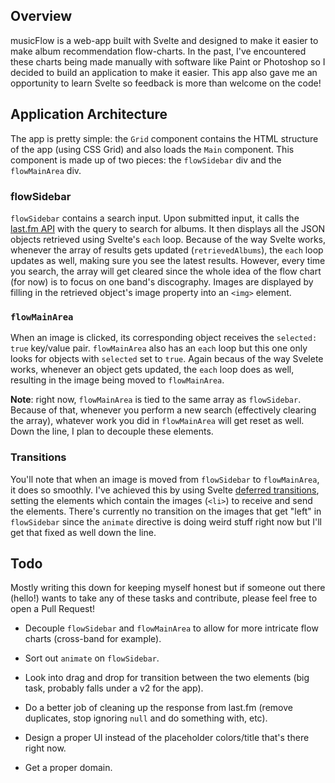 ## Overview

musicFlow is a web-app built with Svelte and designed to make it easier to make album recommendation flow-charts. In the past, I've encountered these charts being made manually with software like Paint or Photoshop so I decided to build an application to make it easier. This app also gave me an opportunity to learn Svelte so feedback is more than welcome on the code!

## Application Architecture

The app is pretty simple: the `Grid` component contains the HTML structure of the app (using CSS Grid) and also loads the `Main` component. This component is made up of two pieces: the `flowSidebar` div and the `flowMainArea` div.

### flowSidebar

`flowSidebar` contains a search input. Upon submitted input, it calls the [last.fm API](https://www.last.fm/api/) with the query to search for albums. It then displays all the JSON objects retrieved using Svelte's `each` loop. Because of the way Svelte works, whenever the array of results gets updated (`retrievedAlbums`), the `each` loop updates as well, making sure you see the latest results. However, every time you search, the array will get cleared since the whole idea of the flow chart (for now) is to focus on one band's discography. Images are displayed by filling in the retrieved object's image property into an `<img>` element.

### `flowMainArea`

When an image is clicked, its corresponding object receives the `selected: true` key/value pair. `flowMainArea` also has an `each` loop but this one only looks for objects with `selected` set to `true`. Again becaus of the way Svelete works, whenever an object gets updated, the `each` loop does as well, resulting in the image being moved to `flowMainArea`.

**Note**: right now, `flowMainArea` is tied to the same array as `flowSidebar`. Because of that, whenever you perform a new search (effectively clearing the array), whatever work you did in `flowMainArea` will get reset as well. Down the line, I plan to decouple these elements.

### Transitions

You'll note that when an image is moved from `flowSidebar` to `flowMainArea`, it does so smoothly. I've achieved this by using Svelte [deferred transitions](https://svelte.dev/tutorial/deferred-transitions), setting the elements which contain the images (`<li>`) to receive and send the elements. There's currently no transition on the images that get "left" in `flowSidebar` since the `animate` directive is doing weird stuff right now but I'll get that fixed as well down the line.

## Todo

Mostly writing this down for keeping myself honest but if someone out there (hello!) wants to take any of these tasks and contribute, please feel free to open a Pull Request!

* Decouple `flowSidebar` and `flowMainArea` to allow for more intricate flow charts (cross-band for example).

* Sort out `animate` on `flowSidebar`.

* Look into drag and drop for transition between the two elements (big task, probably falls under a v2 for the app).

* Do a better job of cleaning up the response from last.fm (remove duplicates, stop ignoring `null` and do something with, etc).

* Design a proper UI instead of the placeholder colors/title that's there right now.

* Get a proper domain.
